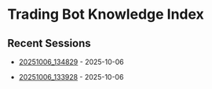 # Trading Bot Knowledge Index

## Recent Sessions
- [20251006_134829](performance/performance_20251006_134829.md) - 2025-10-06

- [20251006_133928](performance/performance_20251006_133928.md) - 2025-10-06

